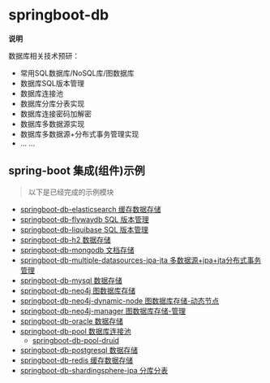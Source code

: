 # springboot-db

**说明**

数据库相关技术预研：

- 常用SQL数据库/NoSQL库/图数据库
- 数据库SQL版本管理
- 数据库连接池
- 数据库分库分表实现
- 数据库连接密码加解密
- 数据库多数据源实现
- 数据库多数据源+分布式事务管理实现
- ... ...

## spring-boot 集成(组件)示例

> 以下是已经完成的示例模块

- [springboot-db-elasticsearch 缓存数据存储](./springboot-db-elasticsearch)
- [springboot-db-flywaydb SQL 版本管理](./springboot-db-flywaydb)
- [springboot-db-liquibase SQL 版本管理](./springboot-db-liquibase)
- [springboot-db-h2 数据存储](./springboot-db-h2)
- [springboot-db-mongodb 文档存储](./springboot-db-mongodb)
- [springboot-db-multiple-datasources-jpa-jta 多数据源+jpa+jta分布式事务管理](./springboot-db-multiple-datasources-jpa-jta)
- [springboot-db-mysql 数据存储](./springboot-db-mysql)
- [springboot-db-neo4j 图数据库存储](./springboot-db-neo4j)
- [springboot-db-neo4j-dynamic-node 图数据库存储-动态节点](./springboot-db-neo4j-dynamic-node)
- [springboot-db-neo4j-manager 图数据库存储-管理](./springboot-db-neo4j-manager)
- [springboot-db-oracle 数据存储](./springboot-db-oracle)
- [springboot-db-pool 数据库连接池](springboot-db-pool)
  - [springboot-db-pool-druid](springboot-db-pool/springboot-db-pool-druid)
- [springboot-db-postgresql 数据存储](./springboot-db-postgresql)
- [springboot-db-redis 缓存数据存储](./springboot-db-redis)
- [springboot-db-shardingsphere-jpa 分库分表](./springboot-db-shardingsphere-jpa)
